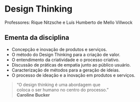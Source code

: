 # Design Thinking

Professores: Rique Nitzsche e Luís Humberto de Mello Villwock

## Ementa da disciplina

- Concepção e inovação de produtos e serviços.
- O método do Design Thinking para a criação de valor.
- O entendimento da criatividade e o processo criativo.
- Discussão de práticas de empatia junto ao público usuário.
- Caracterização de métodos para a geração de ideias.
- O processo de ideação e a inovação em produtos e serviços.

> “O design thinking é uma abordagem que  
> coloca o ser humano no centro do processo.”  
> **Caroline Bucker**

